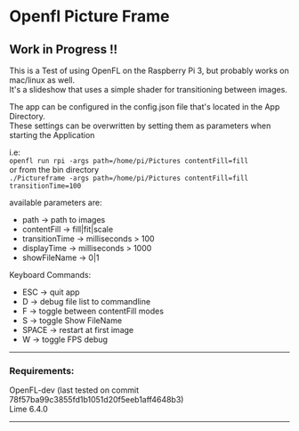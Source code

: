 # Openfl Picture Frame

## Work in Progress !!

This is a Test of using OpenFL on the Raspberry Pi 3, but probably works on mac/linux as well.  
It's a slideshow that uses a simple shader for transitioning between images.

The app can be configured in the config.json file that's located in the App Directory.  
These settings can be overwritten by setting them as parameters when starting the Application

i.e:  
`openfl run rpi -args path=/home/pi/Pictures contentFill=fill`  
or from the bin directory  
`./Pictureframe -args path=/home/pi/Pictures contentFill=fill transitionTime=100`

available parameters are:

- path -> path to images
- contentFill -> fill|fit|scale
- transitionTime -> milliseconds > 100
- displayTime -> milliseconds > 1000
- showFileName -> 0|1

Keyboard Commands:

- ESC -> quit app
- D -> debug file list to commandline
- F -> toggle between contentFill modes
- S -> toggle Show FileName
- SPACE -> restart at first image
- W -> toggle FPS debug

---

### Requirements:

OpenFL-dev (last tested on commit 78f57ba99c3855fd1b1051d20f5eeb1aff4648b3)  
Lime 6.4.0

---
